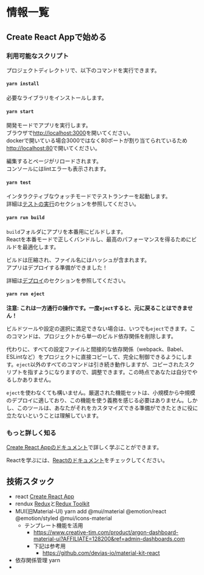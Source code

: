 # 情報一覧

## Create React Appで始める

### 利用可能なスクリプト

プロジェクトディレクトリで、以下のコマンドを実行できます。

#### `yarn install`

必要なライブラリをインストールします。

#### `yarn start`

開発モードでアプリを実行します。\
ブラウザで[http://localhost:3000](http://localhost:3000)を開いてください。  
dockerで開いている場合3000ではなく80ポートが割り当てられているため[http://localhost:80](http://localhost:80)で開いてください。

編集するとページがリロードされます。\
コンソールにはlintエラーも表示されます。

#### `yarn test`

インタラクティブなウォッチモードでテストランナーを起動します。\
詳細は[テストの実行](https://facebook.github.io/create-react-app/docs/running-tests)のセクションを参照してください。

#### `yarn run build`

`build`フォルダにアプリを本番用にビルドします。\
Reactを本番モードで正しくバンドルし、最高のパフォーマンスを得るためにビルドを最適化します。

ビルドは圧縮され、ファイル名にはハッシュが含まれます。\
アプリはデプロイする準備ができました！

詳細は[デプロイ](https://facebook.github.io/create-react-app/docs/deployment)のセクションを参照してください。

#### `yarn run eject`

**注意: これは一方通行の操作です。一度`eject`すると、元に戻ることはできません！**

ビルドツールや設定の選択に満足できない場合は、いつでも`eject`できます。このコマンドは、プロジェクトから単一のビルド依存関係を削除します。

代わりに、すべての設定ファイルと間接的な依存関係（webpack、Babel、ESLintなど）をプロジェクトに直接コピーして、完全に制御できるようにします。`eject`以外のすべてのコマンドは引き続き動作しますが、コピーされたスクリプトを指すようになりますので、調整できます。この時点であなたは自分でやるしかありません。

`eject`を使わなくても構いません。厳選された機能セットは、小規模から中規模のデプロイに適しており、この機能を使う義務を感じる必要はありません。しかし、このツールは、あなたがそれをカスタマイズできる準備ができたときに役に立たないということは理解しています。

### もっと詳しく知る

[Create React Appのドキュメント](https://facebook.github.io/create-react-app/docs/getting-started)で詳しく学ぶことができます。

Reactを学ぶには、[Reactのドキュメント](https://reactjs.org/)をチェックしてください。


## 技術スタック
- react [Create React App](https://github.com/facebook/create-react-app)
- rendux [Redux](https://redux.js.org/)と[Redux Toolkit](https://redux-toolkit.js.org/)
- MUI(旧Material-UI) yarn add @mui/material @emotion/react @emotion/styled @mui/icons-material
  - テンプレート機能を活用
    - https://www.creative-tim.com/product/argon-dashboard-material-ui?AFFILIATE=128200&ref=admin-dashboards.com
    - 下記は参考用
      - https://github.com/devias-io/material-kit-react
- 依存関係管理 yarn
- 
